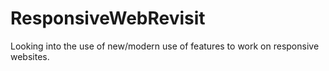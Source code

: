 # ResponsiveWebRevisit
Looking into the use of new/modern use of features to work on responsive websites.
